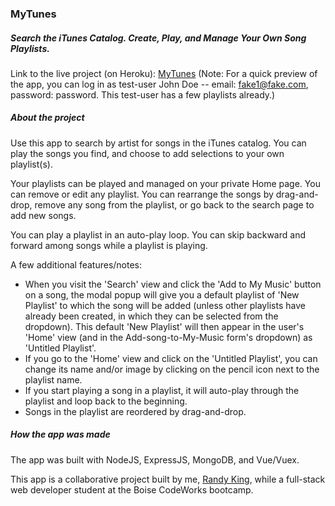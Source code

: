 ### MyTunes

##### Search the iTunes Catalog. Create, Play, and Manage Your Own Song Playlists.

Link to the live project (on Heroku): [MyTunes](https://brk-mytunes.herokuapp.com/#/)
(Note: For a quick preview of the app, you can log in as test-user John Doe -- email: fake1@fake.com, password: password. This test-user has a few playlists already.)

##### About the project

Use this app to search by artist for songs in the iTunes catalog. You can play the songs you find, and choose to add selections to your own playlist(s).

Your playlists can be played and managed on your private Home page. You can remove or edit any playlist. You can rearrange the songs by drag-and-drop, remove any song from the playlist, or go back to the search page to add new songs.

You can play a playlist in an auto-play loop. You can skip backward and forward among songs while a playlist is playing.

A few additional features/notes:

* When you visit the 'Search' view and click the 'Add to My Music' button on a song, the modal popup will give you a default playlist of 'New Playlist' to which the song will be added (unless other playlists have already been created, in which they can be selected from the dropdown). This default 'New Playlist' will then appear in the user's 'Home' view (and in the Add-song-to-My-Music form's dropdown) as 'Untitled Playlist'.
* If you go to the 'Home' view and click on the 'Untitled Playlist', you can change its name and/or image by clicking on the pencil icon next to the playlist name.
* If you start playing a song in a playlist, it will auto-play through the playlist and loop back to the beginning.
* Songs in the playlist are reordered by drag-and-drop.

##### How the app was made

The app was built with NodeJS, ExpressJS, MongoDB, and Vue/Vuex.

This app is a collaborative project built by me, [Randy King](https://github.com/brandallk), while a full-stack web developer student at the Boise CodeWorks bootcamp.
